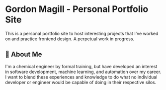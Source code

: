
# Gordon Magill - Personal Portfolio Site

This is a personal portfolio site to host interesting projects that I've worked on and practice frontend design. A perpetual work in progress.


## 🚀 About Me
I'm a chemical engineer by formal training, but have developed an interest in software development, machine learning, and automation over my career.
I want to blend these experiences and knowledge to do what no individual developer or engineer would be capable of doing in their respective silos.